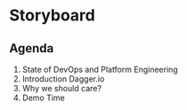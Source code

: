 # Storyboard

## Agenda

1. State of DevOps and Platform Engineering
2. Introduction Dagger.io
3. Why we should care?
4. Demo Time